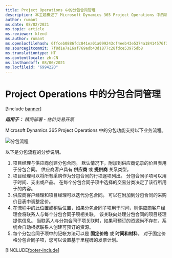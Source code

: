```yaml
---
title: Project Operations 中的分包合同管理
description: 本主题概述了 Microsoft Dynamics 365 Project Operations 中的端到端分包合同管理流程。
author: rumant
ms.date: 08/02/2021
ms.topic: article
ms.reviewer: kfend
ms.author: rumant
ms.openlocfilehash: 6ffceb0886fdc841ea01a099243cf4eeb43e5374a18414576f3639a3e50857fd
ms.sourcegitcommit: 7f8d1e7a16af769adb43d1877c28fdce53975db8
ms.translationtype: HT
ms.contentlocale: zh-CN
ms.lasthandoff: 08/06/2021
ms.locfileid: "6994220"
---
```

# <a name="subcontract-management-in-project-operations"></a>Project Operations 中的分包合同管理

[!include [banner](../../includes/dataverse-preview.md)]

_**适用于：** 精简部署 - 估价交易开票_

Microsoft Dynamics 365 Project Operations 中的分包功能支持以下业务流程。

![分包流程](../media/SubcontractingProcessFlow.png)

以下是分包流程的分步说明。

1. 项目经理与供应商创建分包合同。 默认情况下，附加到供应商记录的价目表用于分包合同。 供应商客户具有 **供应商** 或 **提供商** 关系类型。
2. 项目经理可以将所有采购作为分包合同的行项逐项列出。 分包合同子项可以用于时间、支出或产品。 在每个分包合同子项中选择的交易分类决定了该行所用于的内容。
3. 供应商客户经理和项目经理可以迭代分包合同。 可以在附加到分包合同的采购价目表中调整定价。
4. 在流程中的此位置或稍后位置，如果分包合同子项用于时间，则供应商客户经理会将联系人与每个分包合同子项相关联。 该关联向处理分包合同的项目经理提供信息。 当联系人与分包合同子项关联时，如果可预订的资源尚不存在，系统会自动根据联系人创建可预订的资源。
5. 每个分包合同子项中的记帐方法可以是 **固定价格** 或 **时间和材料**。 对于固定价格分包合同子项，您可以设置基于里程碑的发票计划。

[!INCLUDE[footer-include](../../includes/footer-banner.md)]
